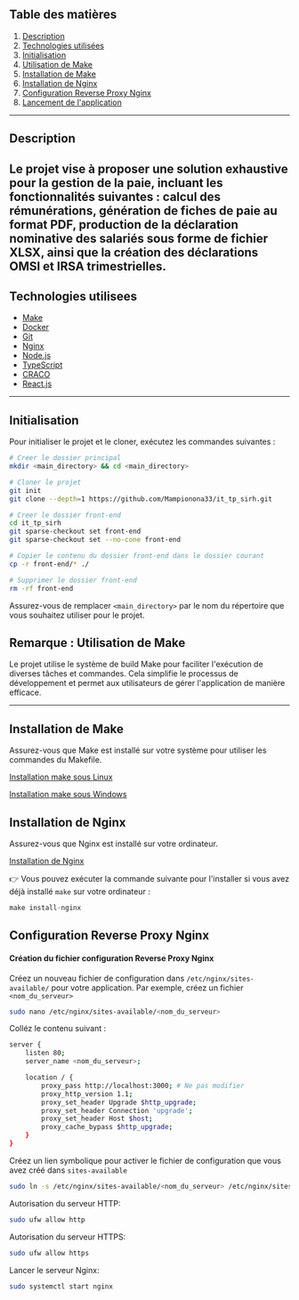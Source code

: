 ## Table des matières

1. [Description](#description)
2. [Technologies utilisées](#technologies-utilisees)
3. [Initialisation](#initialisation)
4. [Utilisation de Make](#utilisation-de-make)
5. [Installation de Make](#installation-de-make)
6. [Installation de Nginx](#installation-de-nginx)
7. [Configuration Reverse Proxy Nginx](#configuration-reverse-proxy-nginx)
8. [Lancement de l'application](#lancement-de-lapplication)

---

<div id='description'/>

## Description

Le projet vise à proposer une solution exhaustive pour la gestion de la paie, incluant les fonctionnalités suivantes : calcul des rémunérations, génération de fiches de paie au format PDF, production de la déclaration nominative des salariés sous forme de fichier XLSX, ainsi que la création des déclarations OMSI et IRSA trimestrielles.
---


<div id='technologies-utilisees'/>

## Technologies utilisees

- [Make](https://makefiletutorial.com/)
- [Docker](https://www.docker.com/)
- [Git](https://git-scm.com/)
- [Nginx](https://www.nginx.com/)
- [Node.js](https://nodejs.org/en/)
- [TypeScript](https://www.typescriptlang.org/)
- [CRACO](https://github.com/coreui/coreui-free-react-admin-template/blob/main/CRACO/README.md)
- [React.js](https://reactjs.org/)

---

## Initialisation

Pour initialiser le projet et le cloner, exécutez les commandes suivantes :

```bash
# Creer le dossier principal
mkdir <main_directory> && cd <main_directory>

# Cloner le projet
git init
git clone --depth=1 https://github.com/Mampionona33/it_tp_sirh.git

# Creer le dossier front-end
cd it_tp_sirh
git sparse-checkout set front-end
git sparse-checkout set --no-cone front-end

# Copier le contenu du dossier front-end dans le dossier courant
cp -r front-end/* ./

# Supprimer le dossier front-end
rm -rf front-end

```

Assurez-vous de remplacer `<main_directory>` par le nom du répertoire que vous souhaitez utiliser pour le projet.

<div id='utilisation-de-make'/>

## Remarque : Utilisation de Make

Le projet utilise le système de build Make pour faciliter l'exécution de diverses tâches et commandes. Cela simplifie le processus de développement et permet aux utilisateurs de gérer l'application de manière efficace.

---

<div id='installation-de-make'/>

## Installation de Make

Assurez-vous que Make est installé sur votre système pour utiliser les commandes du Makefile.

[Installation make sous Linux](https://www.geeksforgeeks.org/how-to-install-make-on-ubuntu/)

[Installation make sous Windows](https://gnuwin32.sourceforge.net/packages/make.htm)


<div id='installation-nginx'/>

## Installation de Nginx

Assurez-vous que Nginx est installé sur votre ordinateur.

[Installation de Nginx](https://docs.nginx.com/nginx/admin-guide/installing-nginx/installing-nginx-open-source/)

👉 Vous pouvez exécuter la commande suivante pour l'installer si vous avez déjà installé `make` sur votre ordinateur :
```javascript 
make install-nginx
```

<div id='configuration-reverse-proxy-nginx'/>

## Configuration Reverse Proxy Nginx

#### Création du fichier configuration Reverse Proxy Nginx
Créez un nouveau fichier de configuration dans `/etc/nginx/sites-available/` pour votre application. Par exemple, créez un fichier `<nom_du_serveur>`

```bash
sudo nano /etc/nginx/sites-available/<nom_du_serveur>
```
Colléz le contenu suivant :

```bash
server {
    listen 80;
    server_name <nom_du_serveur>;

    location / {
        proxy_pass http://localhost:3000; # Ne pas modifier
        proxy_http_version 1.1;
        proxy_set_header Upgrade $http_upgrade;
        proxy_set_header Connection 'upgrade';
        proxy_set_header Host $host;
        proxy_cache_bypass $http_upgrade;
    }
}
```
Créez un lien symbolique pour activer le fichier de configuration que vous avez créé dans `sites-available`

```bash
sudo ln -s /etc/nginx/sites-available/<nom_du_serveur> /etc/nginx/sites-enabled/
```

Autorisation du serveur HTTP:
```bash
sudo ufw allow http
```

Autorisation du serveur HTTPS:
```bash
sudo ufw allow https
```

Lancer le serveur Nginx:
```bash
sudo systemctl start nginx
```

<div id='lancement-du-serveur>

## Build et Lancement du Serveur
Pour construire et lancer le serveur, utilisez les commandes suivantes :

```bash
make build-and-serve
```
 ou lancer succesivement les commandes suivantes :

```bash
make build
make serve
```
